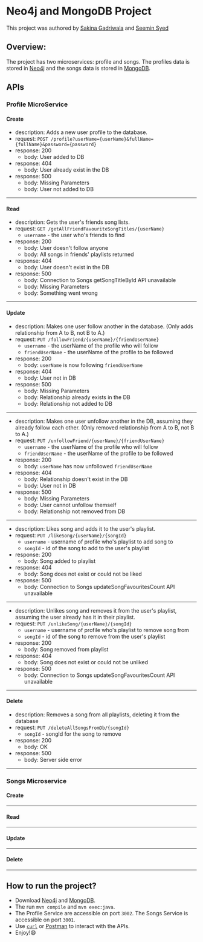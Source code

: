 # Neo4j and MongoDB Project

This project was authored by [Sakina Gadriwala](http://github.com/SakinaGadri/, "Github Profile") and [Seemin Syed](https://github.com/SeeminSyed, "Github Profile")

## Overview:
The project has two microservices: profile and songs. The profiles data is stored in [Neo4j](https://neo4j.com/docs/driver-manual/current/, "Neo4j Documentation") and the songs data is stored in [MongoDB](https://docs.mongodb.com/manual/, "MongoDB Documentation").

## APIs

### Profile MicroService
#### Create
* description: Adds a new user profile to the database.
* request: `POST /profile?userName={userName}&fullName={fullName}&password={password}`
* response: 200
    * body: User added to DB
* response: 404
    * body: User already exist in the DB
* response: 500
    * body: Missing Parameters
    * body: User not added to DB
---

#### Read
* description: Gets the user's friends song lists.
* request: `GET /getAllFriendFavouriteSongTitles/{userName}`
    * `username` - the user who's friends to find
* response: 200
    * body: User doesn't follow anyone
    * body: All songs in friends' playlists returned
* response: 404
    * body: User doesn't exist in the DB
* response: 500
    * body: Connection to Songs getSongTitleById API unavailable
    * body: Missing Parameters
    * body: Something went wrong
---

#### Update
* description: Makes one user follow another in the database. (Only adds relationship from A to B, not B to A.)
* request: `PUT /followFriend/{userName}/{friendUserName}`
    * `username` - the userName of the profile who will follow
    * `friendUserName` - the userName of the profile to be followed
* response: 200
    * body: `userName` is now following `friendUserName`
* response: 404
    * body: User not in DB
* response: 500
    * body: Missing Parameters
    * body: Relationship already exists in the DB
    * body: Relationship not added to DB
---

* description: Makes one user unfollow another in the DB, assuming they already follow each other. (Only removed relationship from A to B, not B to A.)
* request: `PUT /unfollowFriend/{userName}/{friendUserName}`
    * `username` - the userName of the profile who will follow
    * `friendUserName` - the userName of the profile to be followed
* response: 200
    * body: `userName` has now unfollowed `friendUserName`
* response: 404
    * body: Relationship doesn't exist in the DB
    * body: User not in DB
* response: 500
    * body: Missing Parameters
    * body: User cannot unfollow themself
    * body: Relationship not removed from DB
---

* description: Likes song and adds it to the user's playlist.
* request: `PUT /likeSong/{userName}/{songId}`
    * `username` - username of profile who's playlist to add song to
    * `songId` - id of the song to add to the user's playlist
* response: 200
    * body: Song added to playlist
* response: 404
    * body: Song does not exist or could not be liked
* response: 500
    * body: Connection to Songs updateSongFavouritesCount API unavailable
---

* description: Unlikes song and removes it from the user's playlist, assuming the user already has it in their playlist.
* request: `PUT /unlikeSong/{userName}/{songId}`
    * `username` - username of profile who's playlist to remove song from
    * `songId` - id of the song to remove from the user's playlist
* response: 200
    * body: Song removed from playlist
* response: 404
    * body: Song does not exist or could not be unliked
* response: 500
    * body: Connection to Songs updateSongFavouritesCount API unavailable
---
#### Delete
* description: Removes a song from all playlists, deleting it from the database
* request: `PUT /deleteAllSongsFromDb/{songId}`
    * `songId` - songId for the song to remove
* response: 200
    * body: OK
* response: 500
    * body: Server side error
---
### Songs Microservice
#### Create
---
#### Read
---
#### Update
---
#### Delete
---
## How to run the project?
* Download [Neo4j](https://neo4j.com/download/, "Download Link for Neo4j") and [MongoDB](https://www.mongodb.com/download-center/community, "Download Link for MongoDB").
* The run `mvn compile` and `mvn exec:java`. 
* The Profile Service are accessible on port `3002`. The Songs Service is accessible on port `3001`.
* Use [`curl`](http://www.mit.edu/afs.new/sipb/user/ssen/src/curl-7.11.1/docs/curl.html, "curl Documentation") or [Postman](https://www.postman.com/downloads/, "Download Postman") to interact with the APIs.
* Enjoy!😄 